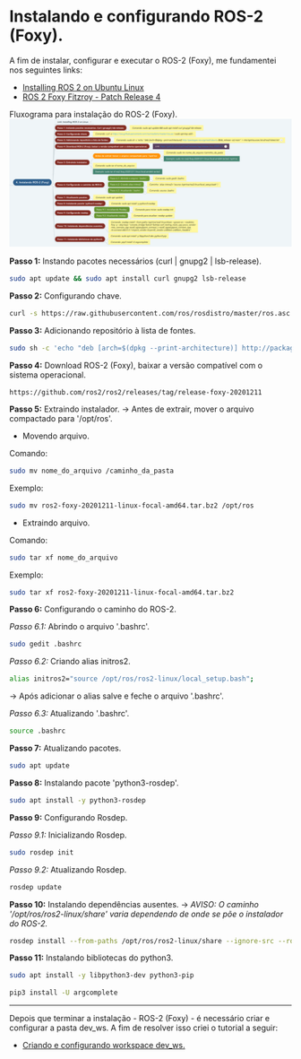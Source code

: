 # Instalando e configurando ROS-2 (Foxy).
A fim de instalar, configurar e executar o ROS-2 (Foxy), me fundamentei nos seguintes links:

* [Installing ROS 2 on Ubuntu Linux](https://docs.ros.org/en/foxy/Installation/Ubuntu-Install-Binary.html)
* [ROS 2 Foxy Fitzroy - Patch Release 4](https://github.com/ros2/ros2/releases/tag/release-foxy-20201211)

Fluxograma para instalação do ROS-2 (Foxy). </br>
![flowchart install ros foxy](/images/flowchart_install_ros_foxy.png)

**Passo 1:** Instando pacotes necessários (curl | gnupg2 | lsb-release).
```bash
sudo apt update && sudo apt install curl gnupg2 lsb-release
```

**Passo 2:** Configurando chave.
```bash
curl -s https://raw.githubusercontent.com/ros/rosdistro/master/ros.asc | sudo apt-key add -
```

**Passo 3:** Adicionando repositório à lista de fontes.
```bash
sudo sh -c 'echo "deb [arch=$(dpkg --print-architecture)] http://packages.ros.org/ros2/ubuntu $(lsb_release -cs) main" > /etc/apt/sources.list.d/ros2-latest.list'
```

**Passo 4:** Download ROS-2 (Foxy), baixar a versão compatível com o sistema operacional.
```
https://github.com/ros2/ros2/releases/tag/release-foxy-20201211
```

**Passo 5:** Extraindo instalador.
 -> Antes de extrair, mover o arquivo compactado para '/opt/ros'.
* Movendo arquivo.

Comando: 
```bash
sudo mv nome_do_arquivo /caminho_da_pasta
```

Exemplo: 
```bash
sudo mv ros2-foxy-20201211-linux-focal-amd64.tar.bz2 /opt/ros
```
* Extraindo arquivo.


Comando: 
```bash
sudo tar xf nome_do_arquivo
```

Exemplo: 
```bash
sudo tar xf ros2-foxy-20201211-linux-focal-amd64.tar.bz2
```

**Passo 6:** Configurando o caminho do ROS-2.

*Passo 6.1:* Abrindo o arquivo '.bashrc'.
```bash
sudo gedit .bashrc
```

*Passo 6.2:* Criando alias initros2.
```bash
alias initros2="source /opt/ros/ros2-linux/local_setup.bash";
```
 -> Após adicionar o alias salve e feche o arquivo '.bashrc'.

*Passo 6.3:* Atualizando '.bashrc'.
```bash
source .bashrc
```

**Passo 7:** Atualizando pacotes.
```bash
sudo apt update
```

**Passo 8:** Instalando pacote 'python3-rosdep'.
```bash
sudo apt install -y python3-rosdep
```

**Passo 9:** Configurando Rosdep.

*Passo 9.1:* Inicializando Rosdep.
```bash
sudo rosdep init
```

*Passo 9.2:* Atualizando Rosdep.
```bash
rosdep update
```

**Passo 10:** Instalando dependências ausentes.
 -> *AVISO: O caminho '/opt/ros/ros2-linux/share' varia dependendo de onde se põe o instalador do ROS-2.*
```bash
rosdep install --from-paths /opt/ros/ros2-linux/share --ignore-src --rosdistro foxy -y --skip-keys "console_bridge fastcdr fastrtps osrf_testing_tools_cpp poco_vendor rmw_connext_cpp rosidl_typesupport_connext_c rosidl_typesupport_connext_cpp rti-connext-dds-5.3.1 tinyxml_vendor tinyxml2_vendor urdfdom urdfdom_headers"
```

**Passo 11:** Instalando bibliotecas do python3.
```bash
sudo apt install -y libpython3-dev python3-pip
```

```bash
pip3 install -U argcomplete
```

---
Depois que terminar a instalação - ROS-2 (Foxy) - é necessário criar e configurar a pasta dev_ws. A fim de resolver isso criei o tutorial a seguir:

* [Criando e configurando workspace dev_ws.](https://github.com/Math09/infnet_ros/tree/dev_ws)
